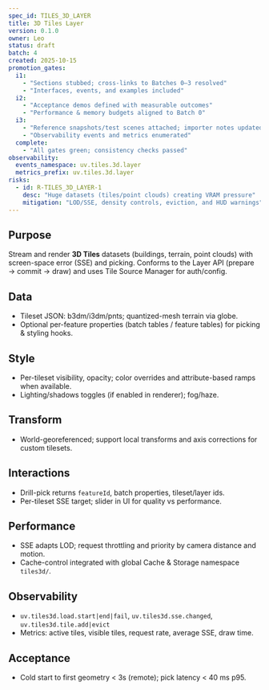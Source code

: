 ```yaml
---
spec_id: TILES_3D_LAYER
title: 3D Tiles Layer
version: 0.1.0
owner: Leo
status: draft
batch: 4
created: 2025-10-15
promotion_gates:
  i1:
    - "Sections stubbed; cross-links to Batches 0–3 resolved"
    - "Interfaces, events, and examples included"
  i2:
    - "Acceptance demos defined with measurable outcomes"
    - "Performance & memory budgets aligned to Batch 0"
  i3:
    - "Reference snapshots/test scenes attached; importer notes updated"
    - "Observability events and metrics enumerated"
  complete:
    - "All gates green; consistency checks passed"
observability:
  events_namespace: uv.tiles.3d.layer
  metrics_prefix: uv.tiles.3d.layer
risks:
  - id: R-TILES_3D_LAYER-1
    desc: "Huge datasets (tiles/point clouds) creating VRAM pressure"
    mitigation: "LOD/SSE, density controls, eviction, and HUD warnings"
---
```


## Purpose
Stream and render **3D Tiles** datasets (buildings, terrain, point clouds) with screen-space error (SSE)
and picking. Conforms to the Layer API (prepare → commit → draw) and uses Tile Source Manager for auth/config.

## Data
- Tileset JSON: b3dm/i3dm/pnts; quantized-mesh terrain via globe.
- Optional per-feature properties (batch tables / feature tables) for picking & styling hooks.

## Style
- Per-tileset visibility, opacity; color overrides and attribute-based ramps when available.
- Lighting/shadows toggles (if enabled in renderer); fog/haze.

## Transform
- World-georeferenced; support local transforms and axis corrections for custom tilesets.

## Interactions
- Drill-pick returns `featureId`, batch properties, tileset/layer ids.
- Per-tileset SSE target; slider in UI for quality vs performance.

## Performance
- SSE adapts LOD; request throttling and priority by camera distance and motion.
- Cache-control integrated with global Cache & Storage namespace `tiles3d/`.

## Observability
- `uv.tiles3d.load.start|end|fail`, `uv.tiles3d.sse.changed`, `uv.tiles3d.tile.add|evict`
- Metrics: active tiles, visible tiles, request rate, average SSE, draw time.

## Acceptance
- Cold start to first geometry < 3s (remote); pick latency < 40 ms p95.
